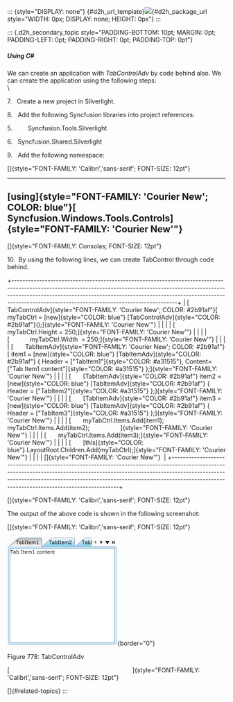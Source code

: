 ::: {style="DISPLAY: none"}
[](ms-xhelp:///?Id=d2h_url_template){#d2h_url_template}![](!package_url!){#d2h_package_url style="WIDTH: 0px; DISPLAY: none; HEIGHT: 0px"}
:::

::: {.d2h_secondary_topic style="PADDING-BOTTOM: 10pt; MARGIN: 0pt; PADDING-LEFT: 0pt; PADDING-RIGHT: 0pt; PADDING-TOP: 0pt"}
##### Using C#

We can create an application with *TabControlAdv* by code behind also. We can create the application using the following steps:\
\

7.   Create a new project in Silverlight.

8.   Add the following Syncfusion libraries into project references:

5.         Syncfusion.Tools.Silverlight

6.   Syncfusion.Shared.Silverlight

9.   Add the following namespace:

[]{style="FONT-FAMILY: 'Calibri','sans-serif'; FONT-SIZE: 12pt"} 

  ----------------------------------------------------------------------------------------------------------------------------------
  [using]{style="FONT-FAMILY: 'Courier New'; COLOR: blue"}[ Syncfusion.Windows.Tools.Controls]{style="FONT-FAMILY: 'Courier New'"}
  ----------------------------------------------------------------------------------------------------------------------------------

[]{style="FONT-FAMILY: Consolas; FONT-SIZE: 12pt"} 

10.  By using the following lines, we can create TabControl through code behind.

+-----------------------------------------------------------------------------------------------------------------------------------------------------------------------------------------------------------------------------------------------------------------------------------------------------+
| [      TabControlAdv]{style="FONT-FAMILY: 'Courier New'; COLOR: #2b91af"}[ myTabCtrl = [new]{style="COLOR: blue"} [TabControlAdv]{style="COLOR: #2b91af"}();]{style="FONT-FAMILY: 'Courier New'"}                                                                                                   |
|                                                                                                                                                                                                                                                                                                     |
| [            myTabCtrl.Height = 250;]{style="FONT-FAMILY: 'Courier New'"}                                                                                                                                                                                                                           |
|                                                                                                                                                                                                                                                                                                     |
| [            myTabCtrl.Width  = 250;]{style="FONT-FAMILY: 'Courier New'"}                                                                                                                                                                                                                           |
|                                                                                                                                                                                                                                                                                                     |
| [       TabItemAdv]{style="FONT-FAMILY: 'Courier New'; COLOR: #2b91af"}[ item1 = [new]{style="COLOR: blue"} [TabItemAdv]{style="COLOR: #2b91af"} { Header = [\"TabItem1\"]{style="COLOR: #a31515"}, Content=[\"Tab Item1 content\"]{style="COLOR: #a31515"} };]{style="FONT-FAMILY: 'Courier New'"} |
|                                                                                                                                                                                                                                                                                                     |
| [       [TabItemAdv]{style="COLOR: #2b91af"} item2 = [new]{style="COLOR: blue"} [TabItemAdv]{style="COLOR: #2b91af"} { Header = [\"TabItem2\"]{style="COLOR: #a31515"} };]{style="FONT-FAMILY: 'Courier New'"}                                                                                      |
|                                                                                                                                                                                                                                                                                                     |
| [       [TabItemAdv]{style="COLOR: #2b91af"} item3 = [new]{style="COLOR: blue"} [TabItemAdv]{style="COLOR: #2b91af"} { Header = [\"TabItem3\"]{style="COLOR: #a31515"} };]{style="FONT-FAMILY: 'Courier New'"}                                                                                      |
|                                                                                                                                                                                                                                                                                                     |
| [       myTabCtrl.Items.Add(item1); myTabCtrl.Items.Add(item2);                  ]{style="FONT-FAMILY: 'Courier New'"}                                                                                                                                                                              |
|                                                                                                                                                                                                                                                                                                     |
| [       myTabCtrl.Items.Add(item3);]{style="FONT-FAMILY: 'Courier New'"}                                                                                                                                                                                                                            |
|                                                                                                                                                                                                                                                                                                     |
| [       [this]{style="COLOR: blue"}.LayoutRoot.Children.Add(myTabCtrl);]{style="FONT-FAMILY: 'Courier New'"}                                                                                                                                                                                        |
|                                                                                                                                                                                                                                                                                                     |
| []{style="FONT-FAMILY: 'Courier New'"}                                                                                                                                                                                                                                                              |
+-----------------------------------------------------------------------------------------------------------------------------------------------------------------------------------------------------------------------------------------------------------------------------------------------------+

[]{style="FONT-FAMILY: 'Calibri','sans-serif'; FONT-SIZE: 12pt"} 

The output of the above code is shown in the following screenshot:         

[]{style="FONT-FAMILY: 'Calibri','sans-serif'; FONT-SIZE: 12pt"} 

![Description: Description: C:\\Users\\sureshkumarc\\Desktop\\Snapshots\\New\\2.png](../ImagesExt/image261_688.png){border="0"}

Figure 778: TabControlAdv

[                                                                        ]{style="FONT-FAMILY: 'Calibri','sans-serif'; FONT-SIZE: 12pt"}

[]{#related-topics}
:::
